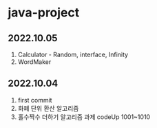 # java-project

## 2022.10.05
1. Calculator - Random, interface, Infinity
2. WordMaker

## 2022.10.04
1. first commit
2. 화폐 단위 환산 알고리즘
3. 홀수짝수 더하기 알고리즘
과제
codeUp 1001~1010
